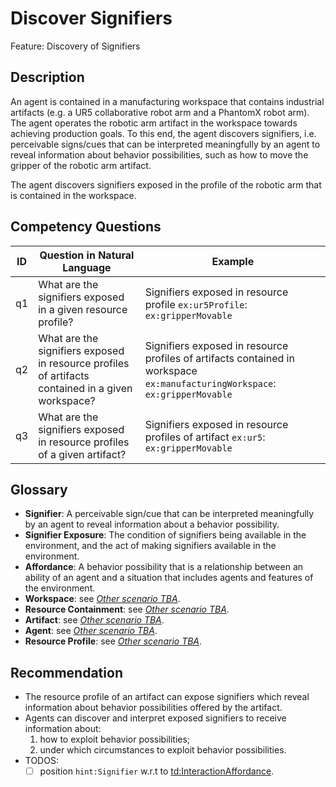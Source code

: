 # Discover Signifiers

Feature: Discovery of Signifiers


## Description
An agent is contained in a manufacturing workspace that contains industrial artifacts (e.g. a UR5 collaborative robot arm and a PhantomX robot arm). The agent operates the robotic arm artifact in the workspace towards achieving production goals. To this end, the agent discovers signifiers, i.e. perceivable signs/cues that can be interpreted meaningfully by an agent to reveal information about behavior possibilities, such as how to move the gripper of the robotic arm artifact.

The agent discovers signifiers exposed in the profile of the robotic arm that is contained in the workspace.

## Competency Questions

| ID | Question in Natural Language                                                                      | Example                                                                                                                      |
|----|---------------------------------------------------------------------------------------------------|------------------------------------------------------------------------------------------------------------------------------|
| q1 | What are the signifiers exposed in a given resource profile?                                      | Signifiers exposed in resource profile `ex:ur5Profile`: `ex:gripperMovable`                                                  |
| q2 | What are the signifiers exposed in resource profiles of artifacts contained in a given workspace? | Signifiers exposed in resource profiles of artifacts contained in workspace `ex:manufacturingWorkspace`: `ex:gripperMovable` |
| q3 | What are the signifiers exposed in resource profiles of a given artifact?                         | Signifiers exposed in resource profiles of artifact `ex:ur5`: `ex:gripperMovable`                                            |

## Glossary
- **Signifier**: A perceivable sign/cue that can be interpreted meaningfully by an agent to reveal information about a behavior possibility.
- **Signifier Exposure**: The condition of signifiers being available in the environment, and the act of making signifiers available in the environment.
- **Affordance**: A behavior possibility that is a relationship between an ability of an agent and a situation that includes agents and features of the environment.
- **Workspace**: see [_Other scenario TBA_]().
- **Resource Containment**: see [_Other scenario TBA_]().
- **Artifact**: see [_Other scenario TBA_]().
- **Agent**: see [_Other scenario TBA_]().
- **Resource Profile**: see [_Other scenario TBA_]().

## Recommendation 
- The resource profile of an artifact can expose signifiers which reveal information about behavior possibilities offered by the artifact.
- Agents can discover and interpret exposed signifiers to receive information about:
   1. how to exploit behavior possibilities;
   2. under which circumstances to exploit behavior possibilities.
- TODOS:
  - [ ] position `hint:Signifier` w.r.t to [td:InteractionAffordance](https://www.w3.org/2019/wot/td#InteractionAffordance).
